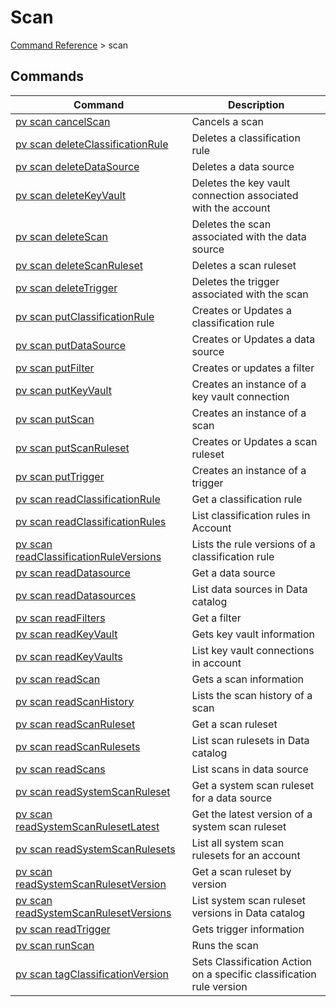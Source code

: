 # Scan
[Command Reference](../../../README.md#command-reference) > scan

## Commands
| Command | Description |
| --- | --- |
| [pv scan cancelScan](./cancelScan.md) | Cancels a scan |
| [pv scan deleteClassificationRule](./deleteClassificationRule.md) | Deletes a classification rule |
| [pv scan deleteDataSource](./deleteDataSource.md) | Deletes a data source |
| [pv scan deleteKeyVault](./deleteKeyVault.md) | Deletes the key vault connection associated with the account |
| [pv scan deleteScan](./deleteScan.md) | Deletes the scan associated with the data source |
| [pv scan deleteScanRuleset](./deleteScanRuleset.md) | Deletes a scan ruleset |
| [pv scan deleteTrigger](./deleteTrigger.md) | Deletes the trigger associated with the scan |
| [pv scan putClassificationRule](./putClassificationRule.md) | Creates or Updates a classification rule |
| [pv scan putDataSource](./putDataSource.md) | Creates or Updates a data source |
| [pv scan putFilter](./putFilter.md) | Creates or updates a filter |
| [pv scan putKeyVault](./putKeyVault.md) | Creates an instance of a key vault connection |
| [pv scan putScan](./putScan.md) | Creates an instance of a scan |
| [pv scan putScanRuleset](./putScanRuleset.md) | Creates or Updates a scan ruleset |
| [pv scan putTrigger](./putTrigger.md) | Creates an instance of a trigger |
| [pv scan readClassificationRule](./readClassificationRule.md) | Get a classification rule |
| [pv scan readClassificationRules](./readClassificationRules.md) | List classification rules in Account |
| [pv scan readClassificationRuleVersions](./readClassificationRuleVersions.md) | Lists the rule versions of a classification rule |
| [pv scan readDatasource](./readDatasource.md) | Get a data source |
| [pv scan readDatasources](./readDatasources.md) | List data sources in Data catalog |
| [pv scan readFilters](./readFilters.md) | Get a filter |
| [pv scan readKeyVault](./readKeyVault.md) | Gets key vault information |
| [pv scan readKeyVaults](./readKeyVaults.md) | List key vault connections in account |
| [pv scan readScan](./readScan.md) | Gets a scan information |
| [pv scan readScanHistory](./readScanHistory.md) | Lists the scan history of a scan |
| [pv scan readScanRuleset](./readScanRuleset.md) | Get a scan ruleset |
| [pv scan readScanRulesets](./readScanRulesets.md) | List scan rulesets in Data catalog |
| [pv scan readScans](./readScans.md) | List scans in data source |
| [pv scan readSystemScanRuleset](./readSystemScanRuleset.md) | Get a system scan ruleset for a data source |
| [pv scan readSystemScanRulesetLatest](./readSystemScanRulesetLatest.md) | Get the latest version of a system scan ruleset |
| [pv scan readSystemScanRulesets](./readSystemScanRulesets.md) | List all system scan rulesets for an account |
| [pv scan readSystemScanRulesetVersion](./readSystemScanRulesetVersion.md) | Get a scan ruleset by version |
| [pv scan readSystemScanRulesetVersions](./readSystemScanRulesetVersions.md) | List system scan ruleset versions in Data catalog |
| [pv scan readTrigger](./readTrigger.md) | Gets trigger information |
| [pv scan runScan](./runScan.md) | Runs the scan |
| [pv scan tagClassificationVersion](./tagClassificationVersion.md) | Sets Classification Action on a specific classification rule version |





